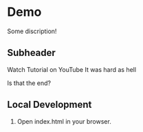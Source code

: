 # Demo

Some discription!

## Subheader

Watch Tutorial on YouTube
It was hard as hell

Is that the end?


## Local Development 

1. Open index.html in your browser.